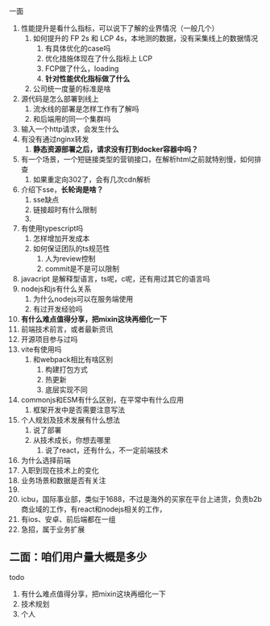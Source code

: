 一面
1. 性能提升是看什么指标，可以说下了解的业界情况（一般几个）
   1. 如何提升的 FP 2s 和 LCP 4s，本地测的数据，没有采集线上的数据情况
      1. 有具体优化的case吗
      2. 优化措施体现在了什么指标上  LCP
      3. FCP做了什么，loading
      4. **针对性能优化指标做了什么**
   2. 公司统一度量的标准是啥
2. 源代码是怎么部署到线上
   1. 流水线的部署是怎样工作有了解吗
   2. 和后端用的同一个集群吗
3. 输入一个http请求，会发生什么
4. 有没有通过nginx转发
   1. **静态资源部署之后，请求没有打到docker容器中吗？**
5. 有一个场景，一个短链接类型的营销接口，在解析html之前就特别慢，如何排查
   1. 如果重定向302了，会有几次cdn解析
6. 介绍下sse，**长轮询是啥？**
   1. sse缺点
   2. 链接超时有什么限制
   3. 
7. 有使用typescript吗
   1. 怎样增加开发成本 
   2. 如何保证团队的ts规范性
      1. 人为review控制
      2. commit是不是可以限制
8. javacript 是解释型语言，ts呢，c呢，还有用过其它的语言吗
9. nodejs和js有什么关系
   1.  为什么nodejs可以在服务端使用 
   2.  有过开发经验吗
10. **有什么难点值得分享，把mixin这块再细化一下**
11. 前端技术前言，或者最新资讯
12. 开源项目参与过吗
13. vite有使用吗
    1. 和webpack相比有啥区别
        1. 构建打包方式
        2. 热更新
        3. 底层实现不同
14. commonjs和ESM有什么区别，在平常中有什么应用
    1.  框架开发中是否需要注意写法
15. 个人规划及技术发展有什么想法
    1.  说了部署
    2.  从技术成长，你想去哪里
        1. 说了react，还有什么，不一定前端技术
16. 为什么选择前端
17. 入职到现在技术上的变化
18. 业务场景和数据是否有关注
19. 
20. icbu，国际事业部，类似于1688，不过是海外的买家在平台上进货，负责b2b商业域的工作，有react和nodejs相关的工作，
21. 有ios、安卓、前后端都在一组
22. 急招，属于业务扩展

二面：咱们用户量大概是多少
- 


todo
1. 有什么难点值得分享，把mixin这块再细化一下
2. 技术规划
3. 个人